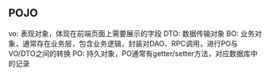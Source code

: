 ## POJO
vo: 表现对象，体现在前端页面上需要展示的字段
DTO: 数据传输对象
BO: 业务对象，通常存在业务层，包含业务逻辑，封装对DAO、RPC调用，进行PO与VO/DTO之间的转换
PO: 持久对象，PO通常有getter/setter方法，对应数据库中的记录